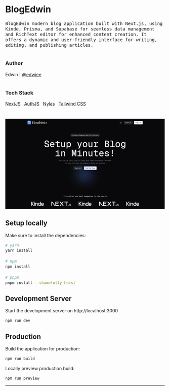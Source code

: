 # BlogEdwin

<p><samp>BlogEdwin modern blog application built with Next.js, using Kinde, Prisma, and Supabase for seamless data management and RichText editor for enhanced content creation. It offers a dynamic and user-friendly interface for writing, editing, and publishing articles.</samp></p>

#
### Author
Edwin | [@edwiee](https://github.com/edwiee)

#
### Tech Stack
[NextJS](https://nextjs.org) &nbsp; [AuthJS](https://authjs.dev) &nbsp; [Nylas](https://www.nylas.com) &nbsp; [Tailwind CSS](https://tailwindcss.com)


#
<img src="BlogEdwin.png" alt="DEMO" />

## Setup locally

Make sure to install the dependencies:

```bash
# yarn
yarn install

# npm
npm install

# pnpm
pnpm install --shamefully-hoist
```

## Development Server

Start the development server on http://localhost:3000

```bash
npm run dev
```

## Production

Build the application for production:

```bash
npm run build
```

Locally preview production build:

```bash
npm run preview
```

----
